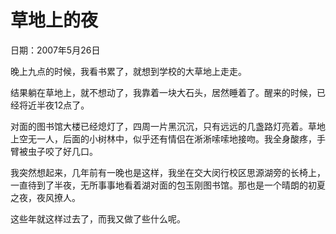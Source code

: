 # 草地上的夜

日期：2007年5月26日

晚上九点的时候，我看书累了，就想到学校的大草地上走走。

结果躺在草地上，就不想动了，我靠着一块大石头，居然睡着了。醒来的时候，已经将近半夜12点了。

对面的图书馆大楼已经熄灯了，四周一片黑沉沉，只有远远的几盏路灯亮着。草地上空无一人，后面的小树林中，似乎还有情侣在淅淅嗦嗦地接吻。我全身酸疼，手臂被虫子咬了好几口。

我突然想起来，几年前有一晚也是这样，我坐在交大闵行校区思源湖旁的长椅上，一直待到了半夜，无所事事地看着湖对面的包玉刚图书馆。那也是一个晴朗的初夏之夜，夜风撩人。

这些年就这样过去了，而我又做了些什么呢。

